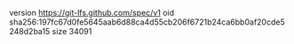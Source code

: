 version https://git-lfs.github.com/spec/v1
oid sha256:197fc67d0fe5645aab6d88ca4d55cb206f6721b24ca6bb0af20cde5248d2ba15
size 34091
